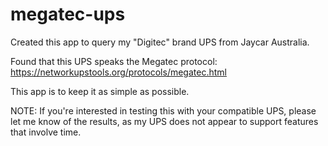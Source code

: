 megatec-ups
=============
Created this app to query my "Digitec" brand UPS from Jaycar Australia.

Found that this UPS speaks the Megatec protocol:
https://networkupstools.org/protocols/megatec.html

This app is to keep it as simple as possible.

NOTE: If you're interested in testing this with your compatible UPS, please let me 
know of the results, as my UPS does not appear to support features that involve time.